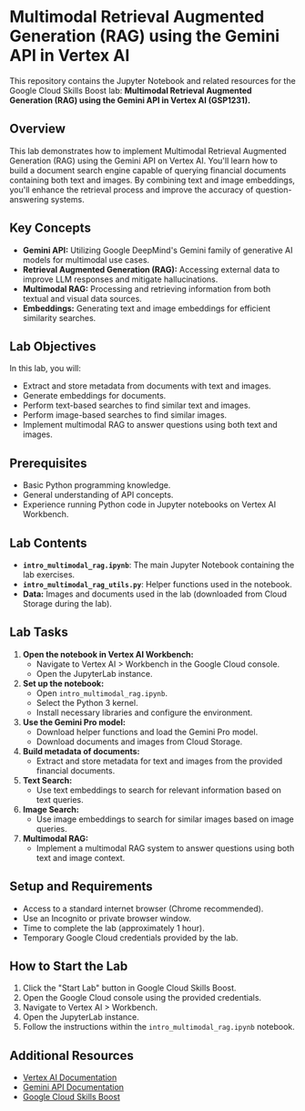 # Multimodal Retrieval Augmented Generation (RAG) using the Gemini API in Vertex AI

This repository contains the Jupyter Notebook and related resources for the Google Cloud Skills Boost lab: **Multimodal Retrieval Augmented Generation (RAG) using the Gemini API in Vertex AI (GSP1231).**

## Overview

This lab demonstrates how to implement Multimodal Retrieval Augmented Generation (RAG) using the Gemini API on Vertex AI. You'll learn how to build a document search engine capable of querying financial documents containing both text and images. By combining text and image embeddings, you'll enhance the retrieval process and improve the accuracy of question-answering systems.

## Key Concepts

* **Gemini API:** Utilizing Google DeepMind's Gemini family of generative AI models for multimodal use cases.
* **Retrieval Augmented Generation (RAG):** Accessing external data to improve LLM responses and mitigate hallucinations.
* **Multimodal RAG:** Processing and retrieving information from both textual and visual data sources.
* **Embeddings:** Generating text and image embeddings for efficient similarity searches.

## Lab Objectives

In this lab, you will:

* Extract and store metadata from documents with text and images.
* Generate embeddings for documents.
* Perform text-based searches to find similar text and images.
* Perform image-based searches to find similar images.
* Implement multimodal RAG to answer questions using both text and images.

## Prerequisites

* Basic Python programming knowledge.
* General understanding of API concepts.
* Experience running Python code in Jupyter notebooks on Vertex AI Workbench.

## Lab Contents

* **`intro_multimodal_rag.ipynb`**: The main Jupyter Notebook containing the lab exercises.
* **`intro_multimodal_rag_utils.py`**: Helper functions used in the notebook.
* **Data:** Images and documents used in the lab (downloaded from Cloud Storage during the lab).

## Lab Tasks

1.  **Open the notebook in Vertex AI Workbench:**
    * Navigate to Vertex AI > Workbench in the Google Cloud console.
    * Open the JupyterLab instance.
2.  **Set up the notebook:**
    * Open `intro_multimodal_rag.ipynb`.
    * Select the Python 3 kernel.
    * Install necessary libraries and configure the environment.
3.  **Use the Gemini Pro model:**
    * Download helper functions and load the Gemini Pro model.
    * Download documents and images from Cloud Storage.
4.  **Build metadata of documents:**
    * Extract and store metadata for text and images from the provided financial documents.
5.  **Text Search:**
    * Use text embeddings to search for relevant information based on text queries.
6.  **Image Search:**
    * Use image embeddings to search for similar images based on image queries.
7.  **Multimodal RAG:**
    * Implement a multimodal RAG system to answer questions using both text and image context.

## Setup and Requirements

* Access to a standard internet browser (Chrome recommended).
* Use an Incognito or private browser window.
* Time to complete the lab (approximately 1 hour).
* Temporary Google Cloud credentials provided by the lab.

## How to Start the Lab

1.  Click the "Start Lab" button in Google Cloud Skills Boost.
2.  Open the Google Cloud console using the provided credentials.
3.  Navigate to Vertex AI > Workbench.
4.  Open the JupyterLab instance.
5.  Follow the instructions within the `intro_multimodal_rag.ipynb` notebook.

## Additional Resources

* [Vertex AI Documentation](https://cloud.google.com/vertex-ai/docs)
* [Gemini API Documentation](https://cloud.google.com/vertex-ai/docs/generative-ai/gemini/get-started)
* [Google Cloud Skills Boost](https://www.cloudskillsboost.google)

